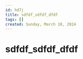 ```yaml
---
id: hd7j
title: sdfdf_sdfdf_dfdf 
tags: []
created: Sunday, March 10, 2024  
---
```


# sdfdf_sdfdf_dfdf


